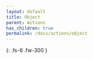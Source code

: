 ```yaml
---
layout: default
title: Object
parent: Actions
has_children: true
permalink: /docs/actions/object
---
```

{: .fs-6 .fw-300 }
